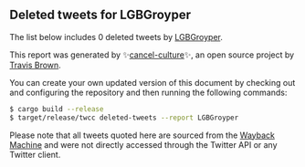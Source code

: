 ## Deleted tweets for LGBGroyper

The list below includes 0 deleted tweets by
[LGBGroyper](https://twitter.com/LGBGroyper).



This report was generated by ✨[cancel-culture](https://github.com/travisbrown/cancel-culture)✨,
an open source project by [Travis Brown](https://twitter.com/travisbrown).

You can create your own updated version of this document by checking out and configuring the
repository and then running the following commands:

```bash
$ cargo build --release
$ target/release/twcc deleted-tweets --report LGBGroyper
```

Please note that all tweets quoted here are sourced from the
[Wayback Machine](https://web.archive.org) and were not directly accessed through the Twitter API or
any Twitter client.

